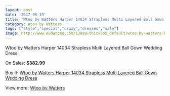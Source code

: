 ```yaml
---
layout: post
date: '2017-05-19'
title: "Wtoo by Watters Harper 14034 Strapless Multi Layered Ball Gown Wedding Dress"
category: Wtoo by Watters
tags: ["style","special","crazy","dresses","sale"]
image: http://www.eudances.com/13089-thickbox_default/wtoo-by-watters-harper-14034-strapless-multi-layered-ball-gown-wedding-dress.jpg
---
```

Wtoo by Watters Harper 14034 Strapless Multi Layered Ball Gown Wedding Dress

On Sales: **$382.99**
<a href="https://www.eudances.com/en/wtoo-by-watters/3972-wtoo-by-watters-harper-14034-strapless-multi-layered-ball-gown-wedding-dress.html"><amp-img layout="responsive" width="600" height="600" src="//www.eudances.com/13089-thickbox_default/wtoo-by-watters-harper-14034-strapless-multi-layered-ball-gown-wedding-dress.jpg" alt="Wtoo by Watters Harper 14034 Strapless Multi Layered Ball Gown Wedding Dress 0" /></a>
<a href="https://www.eudances.com/en/wtoo-by-watters/3972-wtoo-by-watters-harper-14034-strapless-multi-layered-ball-gown-wedding-dress.html"><amp-img layout="responsive" width="600" height="600" src="//www.eudances.com/13093-thickbox_default/wtoo-by-watters-harper-14034-strapless-multi-layered-ball-gown-wedding-dress.jpg" alt="Wtoo by Watters Harper 14034 Strapless Multi Layered Ball Gown Wedding Dress 1" /></a>
<a href="https://www.eudances.com/en/wtoo-by-watters/3972-wtoo-by-watters-harper-14034-strapless-multi-layered-ball-gown-wedding-dress.html"><amp-img layout="responsive" width="600" height="600" src="//www.eudances.com/13092-thickbox_default/wtoo-by-watters-harper-14034-strapless-multi-layered-ball-gown-wedding-dress.jpg" alt="Wtoo by Watters Harper 14034 Strapless Multi Layered Ball Gown Wedding Dress 2" /></a>
<a href="https://www.eudances.com/en/wtoo-by-watters/3972-wtoo-by-watters-harper-14034-strapless-multi-layered-ball-gown-wedding-dress.html"><amp-img layout="responsive" width="600" height="600" src="//www.eudances.com/13091-thickbox_default/wtoo-by-watters-harper-14034-strapless-multi-layered-ball-gown-wedding-dress.jpg" alt="Wtoo by Watters Harper 14034 Strapless Multi Layered Ball Gown Wedding Dress 3" /></a>
<a href="https://www.eudances.com/en/wtoo-by-watters/3972-wtoo-by-watters-harper-14034-strapless-multi-layered-ball-gown-wedding-dress.html"><amp-img layout="responsive" width="600" height="600" src="//www.eudances.com/13090-thickbox_default/wtoo-by-watters-harper-14034-strapless-multi-layered-ball-gown-wedding-dress.jpg" alt="Wtoo by Watters Harper 14034 Strapless Multi Layered Ball Gown Wedding Dress 4" /></a>

Buy it: [Wtoo by Watters Harper 14034 Strapless Multi Layered Ball Gown Wedding Dress](https://www.eudances.com/en/wtoo-by-watters/3972-wtoo-by-watters-harper-14034-strapless-multi-layered-ball-gown-wedding-dress.html "Wtoo by Watters Harper 14034 Strapless Multi Layered Ball Gown Wedding Dress")

View more: [Wtoo by Watters](https://www.eudances.com/en/49-wtoo-by-watters "Wtoo by Watters")